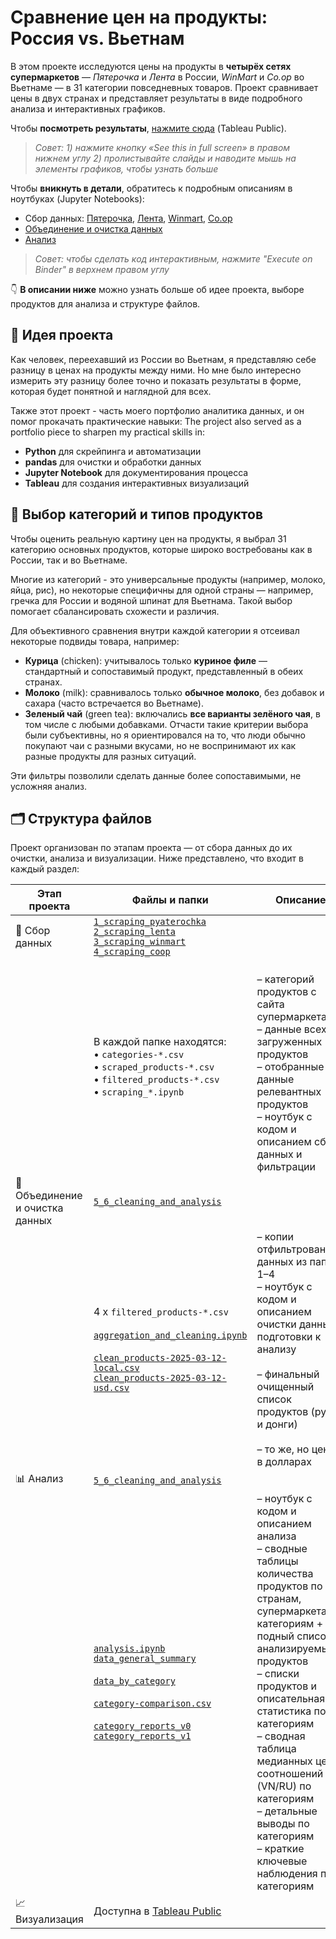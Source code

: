 # Сравнение цен на продукты: Россия vs. Вьетнам

В этом проекте исследуются цены на продукты в **четырёх сетях супермаркетов** — *Пятерочка* и *Лента* в России, *WinMart* и *Co.op* во Вьетнаме — в 31 категории повседневных товаров.
Проект сравнивает цены в двух странах и представляет результаты в виде подробного анализа и интерактивных графиков.

Чтобы **посмотреть результаты**, [нажмите сюда](https://public.tableau.com/views/GroceryPricesRussiavs_Vietnam/Final?:language=en-US&publish=yes&:sid=&:redirect=auth&:display_count=n&:origin=viz_share_link) (Tableau Public).

> *Совет:*
> *1) нажмите кнопку «See this in full screen» в правом нижнем углу*
> *2) пролистывайте слайды и наводите мышь на элементы графиков, чтобы узнать больше*

Чтобы **вникнуть в детали**, обратитесь к подробным описаниям в ноутбуках (Jupyter Notebooks):
- Сбор данных: [Пятерочка](https://nbviewer.org/github/kolokol-sa/ru-vn-food-prices/blob/1b06bd7963979fe4e7b9de66e154ae5690131a01/1_scraping_pyaterochka/scraping_pyaterochka.ipynb), [Лента](https://nbviewer.org/github/kolokol-sa/ru-vn-food-prices/blob/1b06bd7963979fe4e7b9de66e154ae5690131a01/2_scraping_lenta/scraping_lenta.ipynb), [Winmart](https://nbviewer.org/github/kolokol-sa/ru-vn-food-prices/blob/1b06bd7963979fe4e7b9de66e154ae5690131a01/3_scraping_winmart/scraping_winmart.ipynb), [Co.op](https://nbviewer.org/github/kolokol-sa/ru-vn-food-prices/blob/1b06bd7963979fe4e7b9de66e154ae5690131a01/4_scraping_coop/scraping_coop.ipynb)
- [Объединение и очистка данных](https://nbviewer.org/github/kolokol-sa/ru-vn-food-prices/blob/1b06bd7963979fe4e7b9de66e154ae5690131a01/5_6_cleaning_and_analysis/aggregation_and_cleaning.ipynb)
- [Анализ](https://nbviewer.org/github/kolokol-sa/ru-vn-food-prices/blob/1b06bd7963979fe4e7b9de66e154ae5690131a01/5_6_cleaning_and_analysis/analysis.ipynb)
> *Совет: чтобы сделать код интерактивным, нажмите "Execute on Binder" в верхнем правом углу*

👇 **В описании ниже** можно узнать больше об идее проекта, выборе продуктов для анализа и структуре файлов.

## 🧠 Идея проекта

Как человек, переехавший из России во Вьетнам, я представляю себе разницу в ценах на продукты между ними. Но мне было интересно измерить эту разницу более точно и показать результаты в форме, которая будет понятной и наглядной для всех.

Также этот проект - часть моего портфолио аналитика данных, и он помог прокачать практические навыки:
The project also served as a portfolio piece to sharpen my practical skills in:

- **Python** для скрейпинга и автоматизации
- **pandas** для очистки и обработки данных
- **Jupyter Notebook** для документирования процесса
- **Tableau**  для создания интерактивных визуализаций

## 🧃 Выбор категорий и типов продуктов

Чтобы оценить реальную картину цен на продукты, я выбрал 31 категорию основных продуктов, которые широко востребованы как в России, так и во Вьетнаме.

Многие из категорий - это универсальные продукты (например, молоко, яйца, рис), но некоторые специфичны для одной страны — например, гречка для России и водяной шпинат для Вьетнама. Такой выбор помогает сбалансировать схожести и различия.

Для объективного сравнения внутри каждой категории я отсеивал некоторые подвиды товара, например:

- **Курица** (chicken): учитывалось только **куриное филе** — стандартный и сопоставимый продукт, представленный в обеих странах.
- **Молоко** (milk): сравнивалось только **обычное молоко**, без добавок и сахара (часто встречается во Вьетнаме).
- **Зеленый чай** (green tea): включались **все варианты зелёного чая**, в том числе с любыми добавками. Отчасти такие критерии выбора были субъективны, но я ориентировался на то, что люди обычно покупают чаи с разными вкусами, но не воспринимают их как разные продукты для разных ситуаций.

Эти фильтры позволили сделать данные более сопоставимыми, не усложняя анализ.

## 🗂️ Структура файлов

Проект организован по этапам проекта — от сбора данных до их очистки, анализа и визуализации. Ниже представлено, что входит в каждый раздел:

| **Этап проекта**           | **Файлы и папки** | **Описание** |
|-----------------------------|----------------------|----------------|
| 🛒 Сбор данных | [`1_scraping_pyaterochka`](1_scraping_pyaterochka/)<br>[`2_scraping_lenta`](2_scraping_lenta/)<br>[`3_scraping_winmart`](3_scraping_winmart/)<br>[`4_scraping_coop`](4_scraping_coop/)<br> | |
| | В каждой папке находятся:<br>• `categories-*.csv`<br>• `scraped_products-*.csv`<br>• `filtered_products-*.csv`<br>• `scraping_*.ipynb` | <br>– категорий продуктов с сайта супермаркета<br>– данные всех загруженных продуктов<br>– отобранные данные релевантных продуктов<br>– ноутбук с кодом и описанием сбора данных и фильтрации |
| 🧼 Объединение и очистка данных | [`5_6_cleaning_and_analysis`](5_6_cleaning_and_analysis/) | |
| | 4 x `filtered_products-*.csv`<br><br>[`aggregation_and_cleaning.ipynb`](5_6_cleaning_and_analysis/aggregation_and_cleaning.ipynb)<br><br>[`clean_products-2025-03-12-local.csv`](5_6_cleaning_and_analysis/clean_products-2025-03-12-local.csv)<br>[`clean_products-2025-03-12-usd.csv`](5_6_cleaning_and_analysis/clean_products-2025-03-12-usd.csv) | – копии отфильтрованных данных из папок 1–4<br>– ноутбук с кодом и описанием очистки данных и подготовки к анализу<br><br>– финальный очищенный список продуктов (рубли и донги)<br><br>– то же, но цены в долларах |
| 📊 Анализ | [`5_6_cleaning_and_analysis`](5_6_cleaning_and_analysis/) | |
| | [`analysis.ipynb`](5_6_cleaning_and_analysis/analysis.ipynb)<br>[`data_general_summary`](5_6_cleaning_and_analysis/data_general_summary/)<br><br>[`data_by_category`](5_6_cleaning_and_analysis/data_by_category/)<br><br>[`category-comparison.csv`](5_6_cleaning_and_analysis/category-comparison.csv)<br><br>[`category_reports_v0`](5_6_cleaning_and_analysis/category_reports_v0/)<br>[`category_reports_v1`](5_6_cleaning_and_analysis/category_reports_v1/) | – ноутбук с кодом и описанием анализа <br>– сводные таблицы количества продуктов по странам, супермаркетам и категориям + подный список анализируемых продуктов<br>– списки продуктов и описательная статистика по категориям<br>– сводная таблица медианных цен и соотношений цен (VN/RU) по категориям<br>– детальные выводы по категориям<br>– краткие ключевые наблюдения по категориям | 
| 📈 Визуализация | Доступна в [Tableau Public](https://public.tableau.com/views/GroceryPricesRussiavs_Vietnam/Final?:language=en-US&publish=yes&:sid=&:redirect=auth&:display_count=n&:origin=viz_share_link) |
